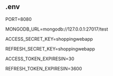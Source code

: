 ## .env

PORT=8080

MONGODB_URL=mongodb://127.0.0.1:27017/test

ACCESS_SECRET_KEY=shoppingwebapp

REFRESH_SECRET_KEY=shoppingwebapp

ACCESS_TOKEN_EXPIRESIN=30

REFRESH_TOKEN_EXPIRESIN=3600
